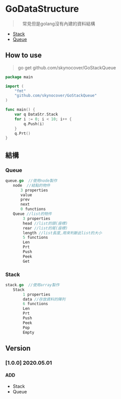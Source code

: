 # GoDataStructure

>　常見但是golang沒有內建的資料結構

- [Stack](#Stack)
- [Queue](#Queue)

## How to use

> go get github.com/skynocover/GoStackQueue

```go
package main

import (
    "fmt"
    "github.com/skynocover/GoStackQueue"
)

func main() {
    var q DataStr.Stack
    for i := 0; i < 10; i++ {
        q.Push(i)
    }
    q.Prt()
}
```

## 結構

### Queue

```go
queue.go  //使用node製作
　　node  //結點的物件
　　　　3 properties
　　　　value
　　　　prev
　　　　next
　　　　0 functions
　　Queue //list的物件
　　　　 3 properties
　　　　 head //list的頭(座標)
　　　　 rear //list的尾(座標)
　　　　 length //list長度,用來判斷此list的大小
　　　　 5 functions
　　　　 Len
　　　　 Prt
　　　　 Push
　　　　 Peek
　　　　 Get
```

### Stack

```go
stack.go  //使用array製作
　　Stack
　　　　 1 properties
　　　　 data //存放資料的陣列
　　　　 6 functions
　　　　 Len
　　　　 Prt
　　　　 Push
　　　　 Peek
　　　　 Pop
　　　　 Empty
```

## Version

### [1.0.0] 2020.05.01

#### ADD

- Stack
- Queue
